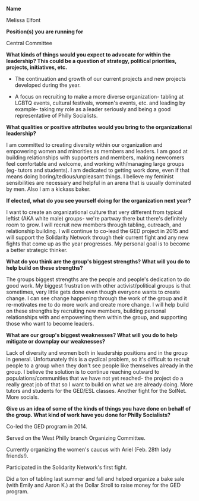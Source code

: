 **Name**

Melissa Elfont

**Position(s) you are running for**

Central Committee

**What kinds of things would you expect to advocate for within the leadership? This could be a question of strategy, political priorities, projects, initiatives, etc.**

+ The continuation and growth of our current projects and new projects developed during the year. 

+ A focus on recruiting to make a more diverse organization- tabling at LGBTQ events, cultural festivals, women's events, etc. and leading by example- taking my role as a leader seriously and being a good representative of Philly Socialists. 

**What qualities or positive attributes would you bring to the organizational leadership?**

I am committed to creating diversity within our organization and empowering women and minorities as members and leaders. I am good at building relationships with supporters and members, making newcomers feel comfortable and welcome, and working with/managing large groups (eg- tutors and students). I am dedicated to getting work done, even if that means doing boring/tedious/unpleasant things. I believe my feminist sensibilities are necessary and helpful in an arena that is usually dominated by men. Also I am a kickass baker. 

**If elected, what do you see yourself doing for the organization next year?**

I want to create an organizational culture that very different from typical leftist (AKA white male) groups- we're partway there but there's definitely room to grow. I will recruit new members through tabling, outreach, and relationship building. I will continue to co-lead the GED project in 2015 and will support the Solidarity Network through their current fight and any new fights that come up as the year progresses. My personal goal is to become a better strategic thinker. 

**What do you think are the group's biggest strengths? What will you do to help build on these strengths?**

The groups biggest strengths are the people and people's dedication to do good work. My biggest frustration with other activist/political groups is that sometimes, very little gets done even though everyone wants to create change. I can see change happening through the work of the group and it re-motivates me to do more work and create more change. I will help build on these strengths by recruiting new members, building personal relationships with and empowering them within the group, and supporting those who want to become leaders. 

**What are our group's biggest weaknesses? What will you do to help mitigate or downplay our weaknesses?**

Lack of diversity and women both in leadership positions and in the group in general. Unfortunately this is a cyclical problem, so it's difficult to recruit people to a group when they don't see people like themselves already in the group. I believe the solution is to continue reaching outward to populations/communities that we have not yet reached- the project do a really great job of that so I want to build on what we are already doing. More tutors and students for the GED/ESL classes. Another fight for the SolNet. More socials. 

**Give us an idea of some of the kinds of things you have done on behalf of the group. What kind of work have you done for Philly Socialists?**

Co-led the GED program in 2014. 

Served on the West Philly branch Organizing Committee. 

Currently organizing the women's caucus with Ariel (Feb. 28th lady friends!). 

Participated in the Solidarity Network's first fight. 

Did a ton of tabling last summer and fall and helped organize a bake sale (with Emily and Aaron K.) at the Dollar Stroll to raise money for the GED program.
